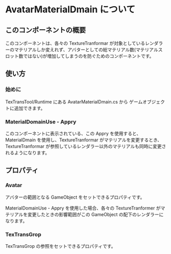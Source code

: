# AvatarMaterialDmain について

## このコンポーネントの概要

このコンポーネントは、各々の TextureTranformar が対象としているレンダラーのマテリアルしか変えれず、アバターとしての総マテリアル数(マテリアルスロット数ではない)が増加してしまうのを防ぐためのコンポーネントです。

## 使い方

### 始めに

TexTransTool/Runtime にある AvatarMaterialDmain.cs から
ゲームオブジェクトに追加できます。

### MaterialDomainUse - Appry

このコンポーネントに表示されている、この Appry を使用すると、MaterialDmain を使用し、TextureTranformar がマテリアルを変更するとき、TextureTranformar が参照しているレンダラー以外のマテリアルも同時に変更されるようになります。

## プロパティ

### Avatar

アバターの範囲となる GameObject をセットできるプロパティです。

MaterialDomainUse - Appry を使用した場合、各々の TextureTranformer がマテリアルを変更したときの影響範囲がこの GameObject の配下のレンダラーになります。

### TexTransGrop

TexTransGrop の参照をセットできるプロパティです。
